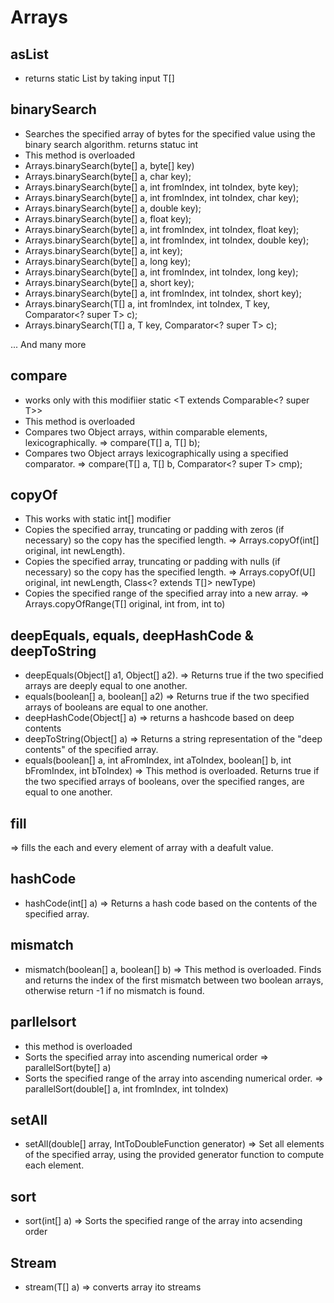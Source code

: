 # Arrays

## asList
- returns static List<T> by taking input T[]

## binarySearch
- Searches the specified array of bytes for the specified value using the binary search algorithm. returns statuc int
- This method is overloaded
- Arrays.binarySearch(byte[] a, byte[] key)
- Arrays.binarySearch(byte[] a, char key);
- Arrays.binarySearch(byte[] a, int fromIndex, int toIndex, byte key);
- Arrays.binarySearch(byte[] a, int fromIndex, int toIndex, char key);
- Arrays.binarySearch(byte[] a, double key);
- Arrays.binarySearch(byte[] a, float key);
- Arrays.binarySearch(byte[] a, int fromIndex, int toIndex, float key);
- Arrays.binarySearch(byte[] a, int fromIndex, int toIndex, double key);
- Arrays.binarySearch(byte[] a, int key);
- Arrays.binarySearch(byte[] a, long key);
- Arrays.binarySearch(byte[] a, int fromIndex, int toIndex, long key);
- Arrays.binarySearch(byte[] a, short key);
- Arrays.binarySearch(byte[] a, int fromIndex, int toIndex, short key);
- Arrays.binarySearch(T[] a, int fromIndex, int toIndex, T key, Comparator<? super T> c);
- Arrays.binarySearch(T[] a, T key, Comparator<? super T> c);

... And many more

## compare
- works only with this modifiier static <T extends Comparable<? super T>>
- This method is overloaded
- Compares two Object arrays, within comparable elements, lexicographically. => compare(T[] a, T[] b);
- Compares two Object arrays lexicographically using a specified comparator. => compare(T[] a, T[] b, Comparator<? super T> cmp);


## copyOf
- This works with static int[] modifier
- Copies the specified array, truncating or padding with zeros (if necessary) so the copy has the specified length.
 => Arrays.copyOf(int[] original, int newLength).
- Copies the specified array, truncating or padding with nulls (if necessary) so the copy has the specified length.
 => Arrays.copyOf(U[] original, int newLength, Class<? extends T[]> newType)
- Copies the specified range of the specified array into a new array.
 => Arrays.copyOfRange(T[] original, int from, int to)

## deepEquals, equals, deepHashCode & deepToString
- 	deepEquals(Object[] a1, Object[] a2).
=> Returns true if the two specified arrays are deeply equal to one another.
-   equals(boolean[] a, boolean[] a2)
=> Returns true if the two specified arrays of booleans are equal to one another.
-  deepHashCode(Object[] a)
=> returns a hashcode based on deep contents
- deepToString(Object[] a)
=> Returns a string representation of the "deep contents" of the specified array.
- 	equals(boolean[] a, int aFromIndex, int aToIndex, boolean[] b, int bFromIndex, int bToIndex)
=> This method is overloaded. Returns true if the two specified arrays of booleans, over the specified ranges, are equal to one another.

## fill
=> fills the each and every element of array with a deafult value.

## hashCode
- hashCode(int[] a)
=> Returns a hash code based on the contents of the specified array.

## mismatch
- 	mismatch(boolean[] a, boolean[] b)
=> This method is overloaded. Finds and returns the index of the first mismatch between two boolean arrays, otherwise return -1 if no mismatch is found.

## parllelsort
- this method is overloaded
- Sorts the specified array into ascending numerical order
=> parallelSort(byte[] a)
- Sorts the specified range of the array into ascending numerical order. 
=> parallelSort(double[] a, int fromIndex, int toIndex)

## setAll
- setAll(double[] array, IntToDoubleFunction generator)
=> Set all elements of the specified array, using the provided generator function to compute each element.


## sort
- sort(int[] a)
=> Sorts the specified range of the array into acsending order

## Stream
- stream(T[] a)
=> converts array ito streams





